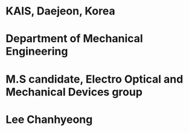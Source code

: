 # KAIS, Daejeon, Korea

# Department of Mechanical Engineering

# M.S candidate, Electro Optical and Mechanical Devices group

# Lee Chanhyeong

